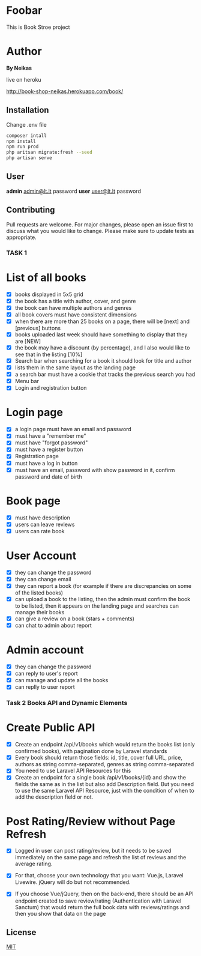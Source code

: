# Foobar

This is Book Stroe project

# Author

 **By Neikas**

live on heroku

http://book-shop-neikas.herokuapp.com/book/

## Installation
Change .env file

```bash
composer intall
npm install
npm run prod
php aritsan migrate:fresh --seed
php artisan serve
```
## User

**admin**
admin@lt.lt
password
**user**
user@lt.lt
password

## Contributing
Pull requests are welcome. For major changes, please open an issue first to discuss what you would like to change.
Please make sure to update tests as appropriate.

### TASK 1

# List of all books
- [x] books displayed in 5x5 grid
- [x] the book has a title with author, cover, and genre
- [x] the book can have multiple authors and genres
- [x] all book covers must have consistent dimensions
- [x] when there are more than 25 books on a page, there will be [next] and [previous] buttons
- [x] books uploaded last week should have something to display that they are [NEW]
- [x]  the book may have a discount (by percentage), and I also would like to see that in the listing [10%]
- [x] Search bar when searching for a book it should look for title and author
- [x] lists them in the same layout as the landing page
- [x] a search bar must have a cookie that tracks the previous search you had
- [x] Menu bar
- [x] Login and registration button

# Login page
- [x] a login page must have an email and password
- [x] must have a "remember me"
- [x] must have "forgot password"
- [x] must have a register button
- [x] Registration page
- [x] must have a log in button
- [x] must have an email, password with show password in it, confirm password and date of birth
# Book page
- [x] must have description
- [x] users can leave reviews
- [x] users can rate book
# User Account
- [x] they can change the password
- [x] they can change email
- [x] they can report a book (for example if there are discrepancies on some of the listed books)
- [x] can upload a book to the listing, then the admin must confirm the book to be listed, then it appears on the landing page and searches
can manage their books
- [x] can give a review on a book (stars + comments)
- [x] can chat to admin about report
# Admin account
- [x] they can change the password
- [x] can reply to user's report
- [x] can manage and update all the books
- [x] can replly to user report

### Task 2 Books API and Dynamic Elements

# Create Public API

- [x] Create an endpoint /api/v1/books which would return the books list (only confirmed books), with pagination done by Laravel standards
- [x] Every book should return those fields: id, title, cover full URL, price, authors as string comma-separated, genres as string comma-separated
- [x] You need to use Laravel API Resources for this
- [x] Create an endpoint for a single book /api/v1/books/{id} and show the fields the same as in the list but also add Description field. But you need to use the same Laravel API Resource, just with the condition of when to add the description field or not.

# Post Rating/Review without Page Refresh

- [x] Logged in user can post rating/review, but it needs to be saved immediately on the same page and refresh the list of reviews and the average rating.
- [x] For that, choose your own technology that you want: Vue.js, Laravel Livewire. jQuery will do but not recommended.
- [x] If you choose Vue/jQuery, then on the back-end, there should be an API endpoint created to save review/rating (Authentication with Laravel Sanctum) that would return the full book data with reviews/ratings and then you show that data on the page 


## License
[MIT](https://choosealicense.com/licenses/mit/)